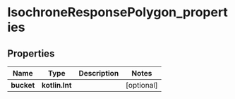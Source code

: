 
# IsochroneResponsePolygon_properties

## Properties
Name | Type | Description | Notes
------------ | ------------- | ------------- | -------------
**bucket** | **kotlin.Int** |  |  [optional]



